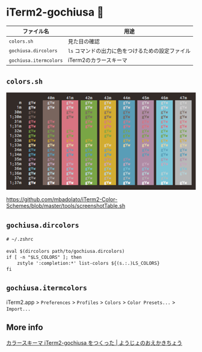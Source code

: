 # iTerm2-gochiusa :rabbit:

| ファイル名 | 用途 |
| --- | --- |
| `colors.sh` | 見た目の確認 |
| `gochiusa.dircolors` | `ls` コマンドの出力に色をつけるための設定ファイル |
| `gochiusa.itermcolors` | iTerm2のカラースキーマ |

## `colors.sh`

![gochiusaカラースキーマの見本](./sample.png)

https://github.com/mbadolato/iTerm2-Color-Schemes/blob/master/tools/screenshotTable.sh

## `gochiusa.dircolors`

```shell
# ~/.zshrc

eval $(dircolors path/to/gochiusa.dircolors)
if [ -n "$LS_COLORS" ]; then
    zstyle ':completion:*' list-colors ${(s.:.)LS_COLORS}
fi
```

## `gochiusa.itermcolors`

iTerm2.app > `Preferences` > `Profiles` > `Colors` > `Color Presets...` > `Import...`

## More info

[カラースキーマ iTerm2-gochiusa をつくった | ようじょのおえかきちょう](http://yamasy1549.hateblo.jp/entry/2018/02/28/010945)
